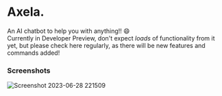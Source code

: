 # Axela.
An AI chatbot to help you with anything!! 😄
<br>Currently in Developer Preview, don't expect *loads* of functionality from it yet, but please check here regularly, as there will be new features and commands added!

### Screenshots
![Screenshot 2023-06-28 221509](https://github.com/jpbandroid/Axela/assets/100033309/11dcb1d9-ff93-47ec-af69-b1c9a9255498)
